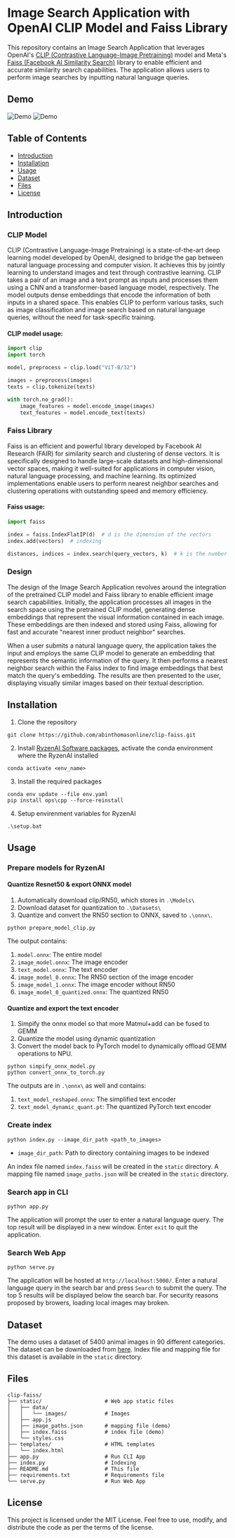 # Image Search Application with OpenAI CLIP Model and Faiss Library

This repository contains an Image Search Application that leverages OpenAI's [CLIP (Contrastive Language-Image Pretraining)](https://github.com/openai/CLIP) model and Meta's [Faiss (Facebook AI Similarity Search)](https://github.com/facebookresearch/faiss) library to enable efficient and accurate similarity search capabilities. The application allows users to perform image searches by inputting natural language queries.

## Demo

![Demo](demo.png)
![Demo](demo.gif)

## Table of Contents
- [Introduction](#introduction)
- [Installation](#installation)
- [Usage](#usage)
- [Dataset](#dataset)
- [Files](#files)
- [License](#license)


## Introduction

### CLIP Model
CLIP (Contrastive Language-Image Pretraining) is a state-of-the-art deep learning model developed by OpenAI, designed to bridge the gap between natural language processing and computer vision. It achieves this by jointly learning to understand images and text through contrastive learning. CLIP takes a pair of an image and a text prompt as inputs and processes them using a CNN and a transformer-based language model, respectively. The model outputs dense embeddings that encode the information of both inputs in a shared space. This enables CLIP to perform various tasks, such as image classification and image search based on natural language queries, without the need for task-specific training.

#### CLIP model usage:
```python
import clip
import torch

model, preprocess = clip.load("ViT-B/32")

images = preprocess(images)
texts = clip.tokenize(texts)

with torch.no_grad():
    image_features = model.encode_image(images)
    text_features = model.encode_text(texts)
```

### Faiss Library
Faiss is an efficient and powerful library developed by Facebook AI Research (FAIR) for similarity search and clustering of dense vectors. It is specifically designed to handle large-scale datasets and high-dimensional vector spaces, making it well-suited for applications in computer vision, natural language processing, and machine learning. Its optimized implementations enable users to perform nearest neighbor searches and clustering operations with outstanding speed and memory efficiency. 

#### Faiss usage:
```python
import faiss

index = faiss.IndexFlatIP(d)  # d is the dimension of the vectors
index.add(vectors)  # indexing

distances, indices = index.search(query_vectors, k)  # k is the number of nearest neighbors to search for
```

### Design
The design of the Image Search Application revolves around the integration of the pretrained CLIP model and Faiss library to enable efficient image search capabilities. Initially, the application processes all images in the search space using the pretrained CLIP model, generating dense embeddings that represent the visual information contained in each image. These embeddings are then indexed and stored using Faiss, allowing for fast and accurate "nearest inner product neighbor" searches.

When a user submits a natural language query, the application takes the input and employs the same CLIP model to generate an embedding that represents the semantic information of the query. It then performs a nearest neighbor search within the Faiss index to find image embeddings that best match the query's embedding. The results are then presented to the user, displaying visually similar images based on their textual description.

## Installation
1. Clone the repository
```commandline
git clone https://github.com/abinthomasonline/clip-faiss.git
```
2. Install [RyzenAI Software packages](https://ryzenai.docs.amd.com/en/latest/inst.html), activate the conda environment where the RyzenAI installed
```
conda activate <env_name>
```
3. Install the required packages
```commandline
conda env update --file env.yaml
pip install ops\cpp --force-reinstall
```
4. Setup envirenment variables for RyzenAI
```
.\setup.bat
```

## Usage
### Prepare models for RyzenAI
#### Quantize Resnet50 & export ONNX model
1. Automatically download clip/RN50, which stores in `.\Models\`
2. Download dataset for quantization to `.\Datasets\`
3. Quantize and convert the RN50 section to ONNX, saved to `.\onnx\`.
```
python prepare_model_clip.py
```
The output contains:
1. `model.onnx`: The entire model
2. `image_model.onnx`: The image encoder
3. `text_model.onnx`: The text encoder
4. `image_model_0.onnx`: The RN50 section of the image encoder
5. `image_model_1.onnx`: The image encoder without RN50
4. `image_model_0_quantized.onnx`: The quantized RN50
#### Quantize and export the text encoder
1. Simpify the onnx model so that more Matmul+add can be fused to GEMM
2. Quantize the model using dynamic quantization
3. Convert the model back to PyTorch model to dynamically offload GEMM operations to NPU.
```
python simpify_onnx_model.py
python convert_onnx_to_torch.py
```
The outputs are in `.\onnx\` as well and contains:
1. `text_model_reshaped.onnx`: The simplified text encoder
2. `text_model_dynamic_quant.pt`: The quantized PyTorch text encoder

### Create index
```commandline
python index.py --image_dir_path <path_to_images>
```
- `image_dir_path`: Path to directory containing images to be indexed

An index file named `index.faiss` will be created in the `static` directory.
A mapping file named `image_paths.json` will be created in the `static` directory.

### Search app in CLI
```commandline
python app.py
```
The application will prompt the user to enter a natural language query. The top result will be displayed in a new window. Enter `exit` to quit the application.

### Search Web App
```commandline
python serve.py
```
The application will be hosted at `http://localhost:5000/`. Enter a natural language query in the search bar and press `Search` to submit the query. The top 5 results will be displayed below the search bar. For security reasons proposed by browers, loading local images may broken.

## Dataset
The demo uses a dataset of 5400 animal images in 90 different categories. The dataset can be downloaded from [here](https://www.kaggle.com/datasets/iamsouravbanerjee/animal-image-dataset-90-different-animals).
Index file and mapping file for this dataset is available in the `static` directory. 

## Files
```commandline
clip-faiss/
├── static/                    # Web app static files                
│   ├── data/                      
│   │   └── images/            # Images
│   ├── app.js 
│   ├── image_paths.json       # mapping file (demo)
│   ├── index.faiss            # index file (demo)
│   └── styles.css       
├── templates/                 # HTML templates
│   └── index.html             
├── app.py                     # Run CLI App
├── index.py                   # Indexing
├── README.md                  # This file
├── requirements.txt           # Requirements file
└── serve.py                   # Run Web App
```

## License
This project is licensed under the MIT License. Feel free to use, modify, and distribute the code as per the terms of the license.